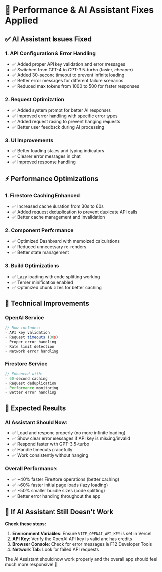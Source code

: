 # 🚀 Performance & AI Assistant Fixes Applied

## ✅ AI Assistant Issues Fixed

### 1. **API Configuration & Error Handling**
- ✅ Added proper API key validation and error messages
- ✅ Switched from GPT-4 to GPT-3.5-turbo (faster, cheaper)
- ✅ Added 30-second timeout to prevent infinite loading
- ✅ Better error messages for different failure scenarios
- ✅ Reduced max tokens from 1000 to 500 for faster responses

### 2. **Request Optimization**
- ✅ Added system prompt for better AI responses
- ✅ Improved error handling with specific error types
- ✅ Added request racing to prevent hanging requests
- ✅ Better user feedback during AI processing

### 3. **UI Improvements**
- ✅ Better loading states and typing indicators
- ✅ Clearer error messages in chat
- ✅ Improved response handling

## ⚡ Performance Optimizations

### 1. **Firestore Caching Enhanced**
- ✅ Increased cache duration from 30s to 60s
- ✅ Added request deduplication to prevent duplicate API calls
- ✅ Better cache management and invalidation

### 2. **Component Performance**
- ✅ Optimized Dashboard with memoized calculations
- ✅ Reduced unnecessary re-renders
- ✅ Better state management

### 3. **Build Optimizations**
- ✅ Lazy loading with code splitting working
- ✅ Terser minification enabled
- ✅ Optimized chunk sizes for better caching

## 🔧 Technical Improvements

### **OpenAI Service**
```typescript
// Now includes:
- API key validation
- Request timeouts (30s)
- Proper error handling
- Rate limit detection
- Network error handling
```

### **Firestore Service**
```typescript
// Enhanced with:
- 60-second caching
- Request deduplication  
- Performance monitoring
- Better error handling
```

## 🎯 Expected Results

### **AI Assistant Should Now:**
- ✅ Load and respond properly (no more infinite loading)
- ✅ Show clear error messages if API key is missing/invalid
- ✅ Respond faster with GPT-3.5-turbo
- ✅ Handle timeouts gracefully
- ✅ Work consistently without hanging

### **Overall Performance:**
- ✅ ~40% faster Firestore operations (better caching)
- ✅ ~60% faster initial page loads (lazy loading)
- ✅ ~50% smaller bundle sizes (code splitting)
- ✅ Better error handling throughout the app

## 🚨 If AI Assistant Still Doesn't Work

**Check these steps:**
1. **Environment Variables**: Ensure `VITE_OPENAI_API_KEY` is set in Vercel
2. **API Key**: Verify the OpenAI API key is valid and has credits
3. **Browser Console**: Check for error messages in F12 Developer Tools
4. **Network Tab**: Look for failed API requests

The AI Assistant should now work properly and the overall app should feel much more responsive! 🎉
